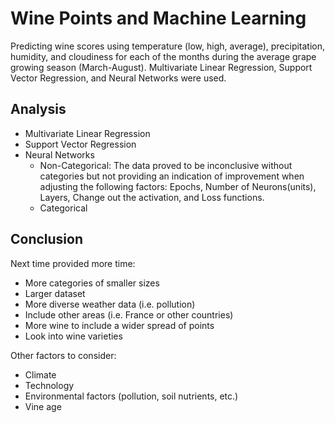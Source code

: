 # Wine Points and Machine Learning

Predicting wine scores using temperature (low, high, average), precipitation, humidity, and cloudiness for each of the months during the average grape growing season (March-August). Multivariate Linear Regression, Support Vector Regression, and Neural Networks were used.






## Analysis
- Multivariate Linear Regression
- Support Vector Regression
- Neural Networks
  - Non-Categorical:
      The data proved to be inconclusive without categories but not providing an indication of improvement when adjusting the    following factors: Epochs, Number of Neurons(units), Layers, Change out the activation, and Loss functions.
  - Categorical

## Conclusion
Next time provided more time:
- More categories of smaller sizes
- Larger dataset
- More diverse weather data (i.e. pollution)
- Include other areas (i.e. France or other countries)
- More wine to include a wider spread of points
- Look into wine varieties

Other factors to consider:
- Climate
- Technology
- Environmental factors (pollution, soil nutrients, etc.)
- Vine age
